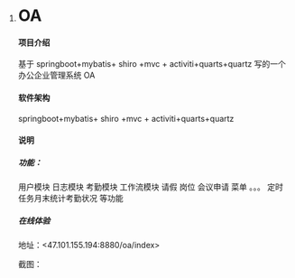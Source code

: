 1. # OA

   #### 项目介绍

   基于 springboot+mybatis+ shiro +mvc + activiti+quarts+quartz 写的一个办公企业管理系统 OA

   #### 软件架构

   springboot+mybatis+ shiro +mvc + activiti+quarts+quartz

   #### 说明

   ##### 功能：

   用户模块 日志模块 考勤模块 工作流模块 请假 岗位 会议申请 菜单 。。。 定时任务月末统计考勤状况 等功能

 

   ##### 在线体验

   地址：<47.101.155.194:8880/oa/index> 




   

   截图：

   

